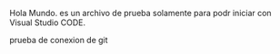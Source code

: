 Hola Mundo. es un archivo de prueba solamente para podr iniciar con Visual Studio CODE.


prueba de conexion de git

